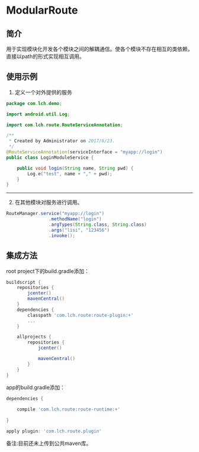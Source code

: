 # ModularRoute
## 简介
用于实现模块化开发各个模块之间的解耦通信。使各个模块不存在相互的类依赖，直接以path的形式实现相互调用。
## 使用示例
1. 定义一个对外提供的服务
```java
package com.lch.demo;

import android.util.Log;

import com.lch.route.RouteServiceAnnotation;

/**
 * Created by Administrator on 2017/6/23.
 */
@RouteServiceAnnotation(serviceInterface = "myapp://login")
public class LoginModuleService {

    public void login(String name, String pwd) {
        Log.e("test", name + "," + pwd);
    }
}


```
---
2. 在其他模块对服务进行调用。
```java
RouteManager.service("myapp://login")
                .methodName("login")
                .argTypes(String.class, String.class)
                .args("lisi", "123456")
                .invoke();
```

## 集成方法
root project下的build.gradle添加：
```gradle
buildscript {
    repositories {
        jcenter()
        mavenCentral() 
    }
    dependencies {
        classpath 'com.lch.route:route-plugin:+'
        ...
    }

    allprojects {
        repositories {
            jcenter()

            mavenCentral()
        }
    }
}
```
app的build.gradle添加：
```gradle
dependencies {
   
    compile 'com.lch.route:route-runtime:+'
   
}

apply plugin: 'com.lch.route.plugin'
```

备注:目前还未上传到公共maven库。
